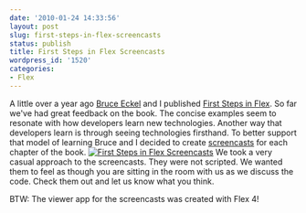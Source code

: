```yaml
---
date: '2010-01-24 14:33:56'
layout: post
slug: first-steps-in-flex-screencasts
status: publish
title: First Steps in Flex Screencasts
wordpress_id: '1520'
categories:
- Flex
---
```


A little over a year ago [Bruce Eckel](http://www.mindviewinc.com/Index.php) and I published [First Steps in Flex](http://www.firststepsinflex.com).  So far we've had great feedback on the book.  The concise examples seem to resonate with how developers learn new technologies.  Another way that developers learn is through seeing technologies firsthand.  To better support that model of learning Bruce and I decided to create [screencasts](http://www.firststepsinflex.com) for each chapter of the book.
[![First Steps in Flex Screencasts](http://www.jamesward.com/wp/uploads/2010/01/Screenshot-1.png)](http://www.firststepsinflex.com)
We took a very casual approach to the screencasts.  They were not scripted.  We wanted them to feel as though you are sitting in the room with us as we discuss the code.  Check them out and let us know what you think.

BTW: The viewer app for the screencasts was created with Flex 4!
